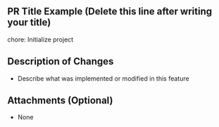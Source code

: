 ## PR Title Example (Delete this line after writing your title)

chore: Initialize project

## Description of Changes

- Describe what was implemented or modified in this feature

## Attachments (Optional)

- None
